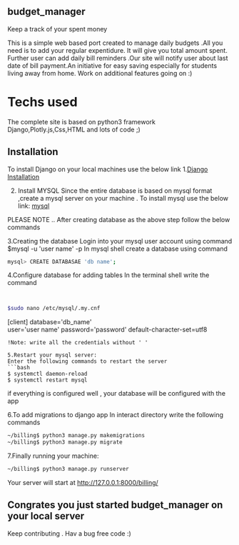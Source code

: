 ## budget_manager
Keep a track of your spent money

This is a simple web based port created to manage daily budgets .All you need is to add your regular expentidure. It will give you total amount spent. Further user can add daily bill reminders .Our site will notify user about last date of bill payment.An initiative for easy saving especially for students living away from home.
Work on additional features going  on :)

# Techs used
The complete site is based on python3 framework Django,Plotly.js,Css,HTML and lots of code ;) 

## Installation
 
 To install Django on your local machines use the below link
1.[Django Installation](https://www.digitalocean.com/community/tutorials/how-to-install-django-and-set-up-a-development-environment-on-ubuntu-16-04)

2. Install MYSQL
 Since the entire database is based on mysql format ,create a mysql server on your machine . To install mysql use the below link:
 [mysql](https://www.digitalocean.com/community/tutorials/how-to-create-a-django-app-and-connect-it-to-a-database)
 
PLEASE NOTE ..
After creating database as the above step follow the below commands
 
 3.Creating the database
 Login into your mysql user account using command $mysql -u 'user name' -p
 In mysql shell create a database using command 
 
 ```bash
 mysql> CREATE DATABASAE 'db name';
 ```
 4.Configure database for adding tables
 In the terminal shell write the command 
 ```bash


 $sudo nano /etc/mysql/.my.cnf
 ```
 [client]
 database='db_name'    
 user='user name'
 password='password'
 default-character-set=utf8
 ```
 !Note: write all the credentials without ' '
 
 5.Restart your mysql server:
 Enter the following commands to restart the server
 ```bash
 $ systemctl daemon-reload
 $ systemctl restart mysql
 ```
 if everything is configured well , your database will be configured with the app
 
 6.To add migrations to django app
 In interact directory write the following commands
 ```bash
 ~/billing$ python3 manage.py makemigrations
 ~/billing$ python3 manage.py migrate
 ```
 7.Finally running your machine:
 ```bash
 ~/billing$ python3 manage.py runserver
 ```
 Your server will start at http://127.0.0.1:8000/billing/
 
 ## Congrates you just started budget_manager on your local server
 Keep contributing . Hav a bug free code :)
 

